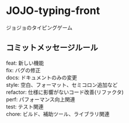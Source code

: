 # JOJO-typing-front
ジョジョのタイピングゲーム


## コミットメッセージルール
feat: 新しい機能<br>
fix: バグの修正<br>
docs: ドキュメントのみの変更<br>
style: 空白、フォーマット、セミコロン追加など<br>
refactor: 仕様に影響がないコード改善(リファクタ)<br>
perf: パフォーマンス向上関連<br>
test: テスト関連<br>
chore: ビルド、補助ツール、ライブラリ関連<br>
